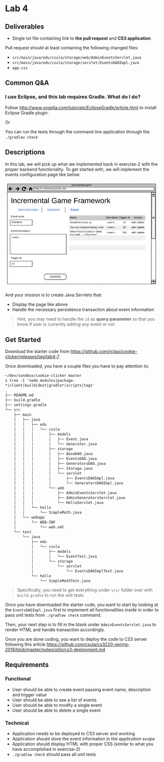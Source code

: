 # Lab 4

## Deliverables

* Single txt file containing link to **the pull request** and **CS3 application**

Pull request should at least containing the following changed files:

* `src/main/java/edu/csula/storage/web/AdminEventsServlet.java`
* `src/main/java/edu/csula/storage/servlet/EventsDAOImpl.java`
* `app.css`

## Common Q&A

### I use Eclipse, and this lab requires Gradle. What do I do?

Follow http://www.vogella.com/tutorials/EclipseGradle/article.html to install
Eclipse Gradle plugin.

Or

You can run the tests through the command line application through the
`./gradlew check`

## Descriptions

In this lab, we will pick up what we implemented back in exercise-2 with the
proper backend functionality. To get started with, we will implement the events
configuration page like below:

![admin events configuration pages](../imgs/project/admin-events.png)

And your mission is to create Java Servlets that:

* Display the page like above
* Handle the necessary persistence transaction about event information

> Hint, you may need to handle the `id` as **query parameter** so that you know if
> user is currently editing any event or not

## Get Started

Download the starter code from 
https://github.com/rcliao/cookie-clicker/releases/tag/lab4-7

Once downloaded, you have a couple files you have to pay attention to:

```
~/dev/sandbox/cookie-clicker master
❯ tree -I 'node_modules|package-*|client|build|dest|gradle*|scripts|tags'
.
├── README.md
├── build.gradle
├── settings.gradle
└── src
    ├── main
    │   ├── java
    │   │   ├── edu
    │   │   │   └── csula
    │   │   │       ├── models
    │   │   │       │   ├── Event.java
    │   │   │       │   └── Generator.java
    │   │   │       ├── storage
    │   │   │       │   ├── BaseDAO.java
    │   │   │       │   ├── EventsDAO.java
    │   │   │       │   ├── GeneratorsDAO.java
    │   │   │       │   ├── Storage.java
    │   │   │       │   └── servlet
    │   │   │       │       ├── EventsDAOImpl.java
    │   │   │       │       └── GeneratorsDAOImpl.java
    │   │   │       └── web
    │   │   │           ├── AdminEventsServlet.java
    │   │   │           ├── AdminGeneratorsServlet.java
    │   │   │           └── HelloServlet.java
    │   │   └── hello
    │   │       └── SimpleMath.java
    │   └── webapp
    │       └── WEB-INF
    │           └── web.xml
    └── test
        └── java
            ├── edu
            │   └── csula
            │       ├── models
            │       │   └── EventTest.java
            │       └── storage
            │           └── servlet
            │               └── EventsDAOImplTest.java
            └── hello
                └── SimpleMathTest.java

```

> Specifically, you need to get everything under `src/` folder over with `build.gradle` to run the unit tests

Once you have downloaded the starter code, you want to start by looking at
the `EventsDAOImpl.java` first to implement all functionalities inside in
order to pass unit tests from `./gradlew check` command.

Then, your next step is to fill in the blank under `AdminEventsServlet.java` to
render HTML and handle transaction accordingly.

Once you are done coding, you want to deploy the code to CS3 server following
this article
https://github.com/csula/cs3220-spring-2018/blob/master/notes/utils/cs3-deployment.md

## Requirements

### Functional

* User should be able to create event passing event name, description and trigger value
* User should be able to see a list of events
* User should be able to modify a single event
* User should be able to delete a single event

### Technical

* Application needs to be deployed to CS3 server and working
* Application should store the event information in the _application scope_
* Application should display HTML with proper CSS (similar to what you have accomplished in exercise-2)
* `./gradlew check` should pass all unit tests
